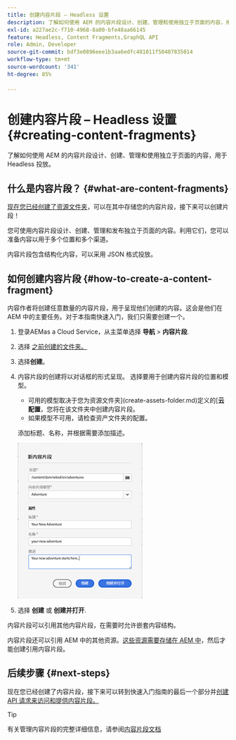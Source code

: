```yaml
---
title: 创建内容片段 – Headless 设置
description: 了解如何使用 AEM 的内容片段设计、创建、管理和使用独立于页面的内容，用于 Headless 投放。
exl-id: a227ae2c-f710-4968-8a00-bfe48aa66145
feature: Headless, Content Fragments,GraphQL API
role: Admin, Developer
source-git-commit: bdf3e0896eee1b3aa6edfc481011f50407835014
workflow-type: tm+mt
source-wordcount: '341'
ht-degree: 85%

---
```


# 创建内容片段 – Headless 设置 {#creating-content-fragments}

了解如何使用 AEM 的内容片段设计、创建、管理和使用独立于页面的内容，用于 Headless 投放。

## 什么是内容片段？ {#what-are-content-fragments}

[现在您已经创建了资源文件夹](create-assets-folder.md)，可以在其中存储您的内容片段，接下来可以创建片段！

您可使用内容片段设计、创建、管理和发布独立于页面的内容。利用它们，您可以准备内容以用于多个位置和多个渠道。

内容片段包含结构化内容，可以采用 JSON 格式投放。

## 如何创建内容片段 {#how-to-create-a-content-fragment}

内容作者将创建任意数量的内容片段，用于呈现他们创建的内容。这会是他们在 AEM 中的主要任务。对于本指南快速入门，我们只需要创建一个。

1. 登录AEMas a Cloud Service，从主菜单选择 **导航** > **内容片段**.

1. 选择 [之前创建的文件夹。](create-assets-folder.md)
1. 选择&#x200B;**创建**。
1. 内容片段的创建将以对话框的形式呈现。
选择要用于创建内容片段的位置和模型。

   * 可用的模型取决于您为资源文件夹](create-assets-folder.md)定义的&#x200B;[**云配置**，您将在该文件夹中创建内容片段。
   * 如果模型不可用，请检查资产文件夹的配置。

   添加标题、名称，并根据需要添加描述。

   ![创建新内容片段对话框](/help/sites-cloud/administering/content-fragments/assets/cfc-console-create.png)

1. 选择 **创建** 或  **创建并打开**.

内容片段可以引用其他内容片段，在需要时允许嵌套内容结构。

内容片段还可以引用 AEM 中的其他资源。[这些资源需要存储在 AEM 中](/help/assets/manage-digital-assets.md)，然后才能创建引用内容片段。

## 后续步骤 {#next-steps}

现在您已经创建了内容片段，接下来可以转到快速入门指南的最后一个部分并[创建 API 请求来访问和提供内容片段。](create-api-request.md)

>[!TIP]
>
>有关管理内容片段的完整详细信息，请参阅[内容片段文档](/help/sites-cloud/administering/content-fragments/overview.md)

